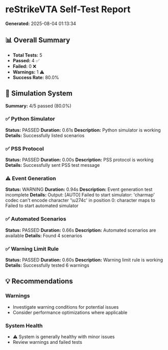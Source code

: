 # reStrikeVTA Self-Test Report

**Generated:** 2025-08-04 01:13:34

## 📊 Overall Summary

- **Total Tests:** 5
- **Passed:** 4 ✅
- **Failed:** 0 ❌
- **Warnings:** 1 ⚠️
- **Success Rate:** 80.0%

## 🔧 Simulation System

**Summary:** 4/5 passed (80.0%)

### ✅ Python Simulator
**Status:** PASSED
**Duration:** 0.61s
**Description:** Python simulator is working
**Details:** Successfully listed scenarios

### ✅ PSS Protocol
**Status:** PASSED
**Duration:** 0.00s
**Description:** PSS protocol is working
**Details:** Successfully sent PSS test message

### ⚠️ Event Generation
**Status:** WARNING
**Duration:** 0.94s
**Description:** Event generation test incomplete
**Details:** Output: [AUTO] Failed to start simulator: 'charmap' codec can't encode character '\u274c' in position 0: character maps to <undefined>
Failed to start automated simulator


### ✅ Automated Scenarios
**Status:** PASSED
**Duration:** 0.66s
**Description:** Automated scenarios are available
**Details:** Found 4 scenarios

### ✅ Warning Limit Rule
**Status:** PASSED
**Duration:** 0.60s
**Description:** Warning limit rule is working
**Details:** Successfully tested 6 warnings

## 💡 Recommendations

### Warnings
- Investigate warning conditions for potential issues
- Consider performance optimizations where applicable

### System Health
- ⚠️ System is generally healthy with minor issues
- Review warnings and failed tests